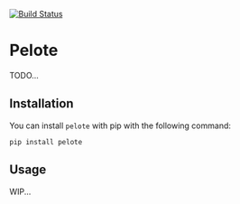 [![Build Status](https://github.com/medialab/pelote/workflows/Tests/badge.svg)](https://github.com/medialab/pelote/actions)

# Pelote

TODO...

## Installation

You can install `pelote` with pip with the following command:

```
pip install pelote
```

## Usage

WIP...
